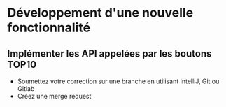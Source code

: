 # Développement d'une nouvelle fonctionnalité
## Implémenter les API appelées par les boutons TOP10 
- Soumettez votre correction sur une branche en utilisant IntelliJ, Git ou Gitlab
- Créez une merge request
